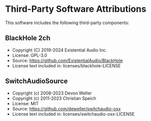 # Third-Party Software Attributions

This software includes the following third-party components:

## BlackHole 2ch
- Copyright (C) 2019-2024 Existential Audio Inc.
- License: GPL-3.0
- Source: https://github.com/ExistentialAudio/BlackHole
- License text included in: licenses/blackhole-LICENSE

## SwitchAudioSource
- Copyright (c) 2008-2023 Devon Weller
- Copyright (c) 2011-2023 Christian Speich
- License: MIT
- Source: https://github.com/deweller/switchaudio-osx
- License text included in: licenses/switchaudio-osx-LICENSE